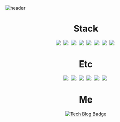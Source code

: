 ![header](https://capsule-render.vercel.app/api?type=waving&color=auto&height=350&section=header&text=Lim%20Ho%20Github&fontSize=90&animation=fadeIn&fontAlignY=38&desc=Front-End%20Developer&descAlignY=51&descAlign=74)
  <div align=center>
	<h1>Stack</h1>	
<img src="https://img.shields.io/badge/HTML-E34F26?style=flat-square&logo=HTML5&logoColor=white"/></a>&nbsp 
<img src="https://img.shields.io/badge/CSS-1572B6?style=flat-square&logo=css3&logoColor=white"/></a>&nbsp 
<img src="https://img.shields.io/badge/Javascript-F7DF1E?style=flat-square&logo=Javascript&logoColor=white"/></a>&nbsp 
<img src="https://img.shields.io/badge/Typescript-1572B6?style=flat-square&logo=Typescript&logoColor=white"/></a>&nbsp 
<img src="https://img.shields.io/badge/Jquery-0769AD?style=flat-square&logo=jQuery&logoColor=white"/></a>&nbsp 
<img src="https://img.shields.io/badge/Vue.js-4FC08D?style=flat-square&logo=Vue.js&logoColor=white"/></a>&nbsp 
<img src="https://img.shields.io/badge/Java-007396?style=flat-square&logo=java&logoColor=white"/></a>&nbsp 
<img src="https://img.shields.io/badge/MySql-4479A1?style=flat-square&logo=MySQL&logoColor=white"/></a>&nbsp 
  </div>
  <div align=center>
<h1>Etc</h1>	
<img src="https://img.shields.io/badge/Vuetify-1867C0?style=flat-square&logo=Vuetify&logoColor=white"/></a>&nbsp 
<img src="https://img.shields.io/badge/Axios-2C5BB4?style=flat-square&logo=AIOHTTP&logoColor=white"/></a>&nbsp 
<img src="https://img.shields.io/badge/Vuex-4FC08D?style=flat-square&logo=Vue.js&logoColor=white"/></a>&nbsp 
<img src="https://img.shields.io/badge/NGINX-009639?style=flat-square&logo=Nginx&logoColor=white"/></a>&nbsp 
<img src="https://img.shields.io/badge/IntelliJ IDEA-000000?style=flat-square&logo=IntelliJ&logoColor=white"/></a>&nbsp 
<img src="https://img.shields.io/badge/WebStorm-000000?style=flat-square&logo=WebStorm&logoColor=white"/></a>&nbsp 
  </div>
  <div align=center>
<h1>Me</h1>	
  <div align=center>
	
  [![Tech Blog Badge](http://img.shields.io/badge/-My%20Blog-E34F26?style=flat-square&logo=Bloglovin&link=https://limhoooo.tistory.com/)](https://limhoooo.tistory.com/)
	
  </div>
